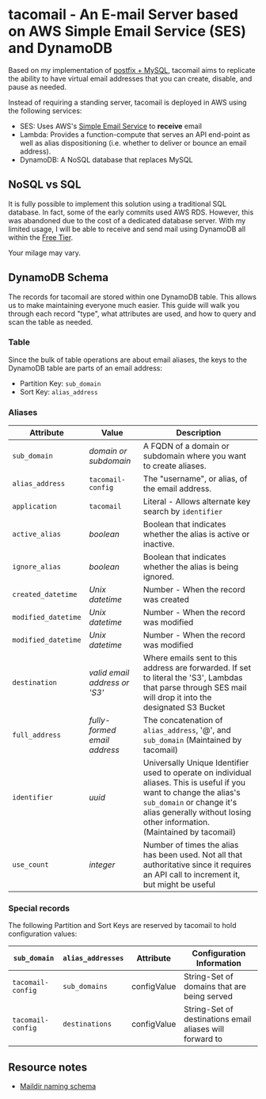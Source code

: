 # tacomail - An E-mail Server based on AWS Simple Email Service (SES) and DynamoDB

Based on my implementation of [postfix + MySQL](https://www.postfix.org/MYSQL_README.html), tacomail aims to replicate the ability to have virtual email addresses that you can create, disable, and pause as needed.

Instead of requiring a standing server, tacomail is deployed in AWS using the following services:

- SES: Uses AWS's [Simple Email Service](https://aws.amazon.com/ses/) to **receive** email
- Lambda: Provides a function-compute that serves an API end-point as well as alias dispositioning (i.e. whether to deliver or bounce an email address).
- DynamoDB: A NoSQL database that replaces MySQL

## NoSQL vs SQL

It is fully possible to implement this solution using a traditional SQL database.  In fact, some of the early commits used AWS RDS.  However, this was abandoned due to the cost of a dedicated database server.  With my limited usage, I will be able to receive and send mail using DynamoDB all within the [Free Tier](https://aws.amazon.com/free/).

Your milage may vary.

## DynamoDB Schema

The records for tacomail are stored within one DynamoDB table.  This allows us to make maintaining everyone much easier.  This guide will walk you through each record "type", what attributes are used, and how to query and scan the table as needed.

### Table 

Since the bulk of table operations are about email aliases, the keys to the DynamoDB table are parts of an email address:

* Partition Key: `sub_domain`
* Sort Key: `alias_address`

### Aliases

| Attribute | Value | Description |
| --- |  --- | --- |
| `sub_domain` | *domain or subdomain* | A FQDN of a domain or subdomain where you want to create aliases. | 
| `alias_address` | `tacomail-config` | The "username", or alias, of the email address. |
| `application` | `tacomail` | Literal - Allows alternate key search by `identifier` |
| `active_alias` | *boolean* | Boolean that indicates whether the alias is active or inactive. |
| `ignore_alias` | *boolean* | Boolean that indicates whether the alias is being ignored. |
| `created_datetime` | *Unix datetime* | Number - When the record was created |
| `modified_datetime` | *Unix datetime* | Number - When the record was modified |
| `modified_datetime` | *Unix datetime* | Number - When the record was modified |
| `destination` | *valid email address or 'S3'* | Where emails sent to this address are forwarded.  If set to literal the 'S3', Lambdas that parse through SES mail will drop it into the designated S3 Bucket |
| `full_address` | *fully-formed email address* | The concatenation of `alias_address`, '@', and `sub_domain` (Maintained by tacomail) |
| `identifier` | *uuid* | Universally Unique Identifier used to operate on individual aliases.  This is useful if you want to change the alias's `sub_domain` or change it's alias generally without losing other information.  (Maintained by tacomail) |
| `use_count` | *integer* | Number of times the alias has been used.  Not all that authoritative since it requires an API call to increment it, but might be useful |


### Special records

The following Partition and Sort Keys are reserved by tacomail to hold configuration values:

| `sub_domain` | `alias_addresses` | Attribute | Configuration Information |
| --- |  --- | --- | --- |
| `tacomail-config` | `sub_domains` | configValue | String-Set of domains that are being served |
| `tacomail-config` | `destinations` | configValue | String-Set of destinations email aliases will forward to |


## Resource notes

* [Maildir naming schema](http://cr.yp.to/proto/maildir.html)